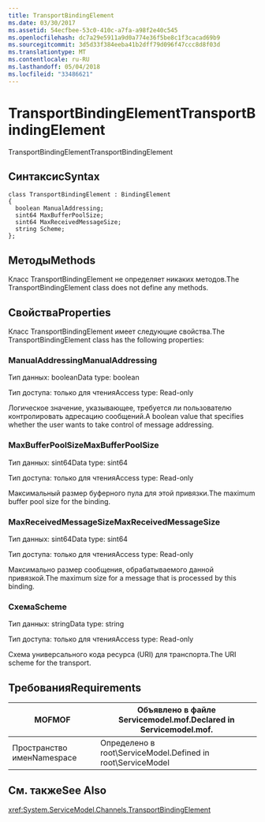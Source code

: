 ```yaml
---
title: TransportBindingElement
ms.date: 03/30/2017
ms.assetid: 54ecfbee-53c0-410c-a7fa-a98f2e40c545
ms.openlocfilehash: dc7a29e5911a9d0a774e36f5be8c1f3cacad69b9
ms.sourcegitcommit: 3d5d33f384eeba41b2dff79d096f47ccc8d8f03d
ms.translationtype: MT
ms.contentlocale: ru-RU
ms.lasthandoff: 05/04/2018
ms.locfileid: "33486621"
---
```

# <a name="transportbindingelement"></a><span data-ttu-id="dff4d-102">TransportBindingElement</span><span class="sxs-lookup"><span data-stu-id="dff4d-102">TransportBindingElement</span></span>
<span data-ttu-id="dff4d-103">TransportBindingElement</span><span class="sxs-lookup"><span data-stu-id="dff4d-103">TransportBindingElement</span></span>  
  
## <a name="syntax"></a><span data-ttu-id="dff4d-104">Синтаксис</span><span class="sxs-lookup"><span data-stu-id="dff4d-104">Syntax</span></span>  
  
```  
class TransportBindingElement : BindingElement  
{  
  boolean ManualAddressing;  
  sint64 MaxBufferPoolSize;  
  sint64 MaxReceivedMessageSize;  
  string Scheme;  
};  
```  
  
## <a name="methods"></a><span data-ttu-id="dff4d-105">Методы</span><span class="sxs-lookup"><span data-stu-id="dff4d-105">Methods</span></span>  
 <span data-ttu-id="dff4d-106">Класс TransportBindingElement не определяет никаких методов.</span><span class="sxs-lookup"><span data-stu-id="dff4d-106">The TransportBindingElement class does not define any methods.</span></span>  
  
## <a name="properties"></a><span data-ttu-id="dff4d-107">Свойства</span><span class="sxs-lookup"><span data-stu-id="dff4d-107">Properties</span></span>  
 <span data-ttu-id="dff4d-108">Класс TransportBindingElement имеет следующие свойства.</span><span class="sxs-lookup"><span data-stu-id="dff4d-108">The TransportBindingElement class has the following properties:</span></span>  
  
### <a name="manualaddressing"></a><span data-ttu-id="dff4d-109">ManualAddressing</span><span class="sxs-lookup"><span data-stu-id="dff4d-109">ManualAddressing</span></span>  
 <span data-ttu-id="dff4d-110">Тип данных: boolean</span><span class="sxs-lookup"><span data-stu-id="dff4d-110">Data type: boolean</span></span>  
  
 <span data-ttu-id="dff4d-111">Тип доступа: только для чтения</span><span class="sxs-lookup"><span data-stu-id="dff4d-111">Access type: Read-only</span></span>  
  
 <span data-ttu-id="dff4d-112">Логическое значение, указывающее, требуется ли пользователю контролировать адресацию сообщений.</span><span class="sxs-lookup"><span data-stu-id="dff4d-112">A boolean value that specifies whether the user wants to take control of message addressing.</span></span>  
  
### <a name="maxbufferpoolsize"></a><span data-ttu-id="dff4d-113">MaxBufferPoolSize</span><span class="sxs-lookup"><span data-stu-id="dff4d-113">MaxBufferPoolSize</span></span>  
 <span data-ttu-id="dff4d-114">Тип данных: sint64</span><span class="sxs-lookup"><span data-stu-id="dff4d-114">Data type: sint64</span></span>  
  
 <span data-ttu-id="dff4d-115">Тип доступа: только для чтения</span><span class="sxs-lookup"><span data-stu-id="dff4d-115">Access type: Read-only</span></span>  
  
 <span data-ttu-id="dff4d-116">Максимальный размер буферного пула для этой привязки.</span><span class="sxs-lookup"><span data-stu-id="dff4d-116">The maximum buffer pool size for the binding.</span></span>  
  
### <a name="maxreceivedmessagesize"></a><span data-ttu-id="dff4d-117">MaxReceivedMessageSize</span><span class="sxs-lookup"><span data-stu-id="dff4d-117">MaxReceivedMessageSize</span></span>  
 <span data-ttu-id="dff4d-118">Тип данных: sint64</span><span class="sxs-lookup"><span data-stu-id="dff4d-118">Data type: sint64</span></span>  
  
 <span data-ttu-id="dff4d-119">Тип доступа: только для чтения</span><span class="sxs-lookup"><span data-stu-id="dff4d-119">Access type: Read-only</span></span>  
  
 <span data-ttu-id="dff4d-120">Максимально размер сообщения, обрабатываемого данной привязкой.</span><span class="sxs-lookup"><span data-stu-id="dff4d-120">The maximum size for a message that is processed by this binding.</span></span>  
  
### <a name="scheme"></a><span data-ttu-id="dff4d-121">Схема</span><span class="sxs-lookup"><span data-stu-id="dff4d-121">Scheme</span></span>  
 <span data-ttu-id="dff4d-122">Тип данных: string</span><span class="sxs-lookup"><span data-stu-id="dff4d-122">Data type: string</span></span>  
  
 <span data-ttu-id="dff4d-123">Тип доступа: только для чтения</span><span class="sxs-lookup"><span data-stu-id="dff4d-123">Access type: Read-only</span></span>  
  
 <span data-ttu-id="dff4d-124">Схема универсального кода ресурса (URI) для транспорта.</span><span class="sxs-lookup"><span data-stu-id="dff4d-124">The URI scheme for the transport.</span></span>  
  
## <a name="requirements"></a><span data-ttu-id="dff4d-125">Требования</span><span class="sxs-lookup"><span data-stu-id="dff4d-125">Requirements</span></span>  
  
|<span data-ttu-id="dff4d-126">MOF</span><span class="sxs-lookup"><span data-stu-id="dff4d-126">MOF</span></span>|<span data-ttu-id="dff4d-127">Объявлено в файле Servicemodel.mof.</span><span class="sxs-lookup"><span data-stu-id="dff4d-127">Declared in Servicemodel.mof.</span></span>|  
|---------|-----------------------------------|  
|<span data-ttu-id="dff4d-128">Пространство имен</span><span class="sxs-lookup"><span data-stu-id="dff4d-128">Namespace</span></span>|<span data-ttu-id="dff4d-129">Определено в root\ServiceModel.</span><span class="sxs-lookup"><span data-stu-id="dff4d-129">Defined in root\ServiceModel</span></span>|  
  
## <a name="see-also"></a><span data-ttu-id="dff4d-130">См. также</span><span class="sxs-lookup"><span data-stu-id="dff4d-130">See Also</span></span>  
 <xref:System.ServiceModel.Channels.TransportBindingElement>
